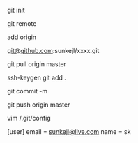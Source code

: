 git init

  
git remote 

  
add origin 

  
git@github.com:sunkejl/xxxx.git   

git pull origin master   

ssh-keygen   git add .   

git commit -m   

git push origin master


vim /.git/config

[user]
	email = sunkejl@live.com
	name = sk


